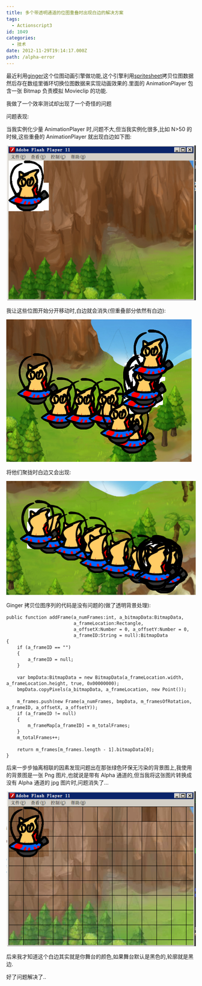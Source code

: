 ```yaml
---
title: 多个带透明通道的位图重叠时出现白边的解决方案
tags:
  - Actionscript3
id: 1049
categories:
  - 技术
date: 2012-11-29T19:14:17.000Z
path: /alpha-error
---
```


最近利用[ginger](http://cheezeworld.com/bitmap-animation-api-released-ginger/)这个位图动画引擎做功能,这个引擎利用[spritesheet](http://www.8bitrocket.com/2008/7/2/Tutorial-AS3-The-basics-of-tile-sheet-animation-or-blitting/)拷贝位图数据然后存在数组里循环切换位图数据来实现动画效果的.里面的 AnimationPlayer 包含一张 Bitmap 负责模拟 Movieclip 的功能.

我做了一个效率测试却出现了一个奇怪的问题

<!--more-->

问题表现:

当我实例化少量 AnimationPlayer 时,问题不大,但当我实例化很多,比如 N>50 的时候,这些重叠的 AnimationPlayer 就出现白边如下图:

![Image1](./Image1.png "Image1")

我让这些位图开始分开移动时,白边就会消失(但重叠部分依然有白边):

![Image2](./Image2.png "Image2")

将他们聚拢时白边又会出现:

![Image3](./Image3.png "Image3")

Ginger 拷贝位图序列的代码是没有问题的(做了透明背景处理):

    public function addFrame(a_numFrames:int, a_bitmapData:BitmapData,
                             a_frameLocation:Rectangle,
                             a_offsetX:Number = 0, a_offsetY:Number = 0,
                             a_frameID:String = null):BitmapData
    {
        if (a_frameID == "")
        {
            a_frameID = null;
        }

        var bmpData:BitmapData = new BitmapData(a_frameLocation.width, a_frameLocation.height, true, 0x00000000);
        bmpData.copyPixels(a_bitmapData, a_frameLocation, new Point());

        m_frames.push(new Frame(a_numFrames, bmpData, m_framesOfRotation, a_frameID, a_offsetX, a_offsetY));
        if (a_frameID != null)
        {
            m_frameMap[a_frameID] = m_totalFrames;
        }
        m_totalFrames++;

        return m_frames[m_frames.length - 1].bitmapData[0];
    }

后来一步步抽离相联的因素发现问题出在那张绿色环保无污染的背景图上,我使用的背景图是一张 Png 图片,也就说是带有 Alpha 通道的,但当我将这张图片转换成没有 Alpha 通道的 jpg 图片时,问题消失了...

![Image4](./Image4.png "Image4")

后来我才知道这个白边其实就是你舞台的颜色,如果舞台默认是黑色的,轮廓就是黑边.

好了问题解决了..

